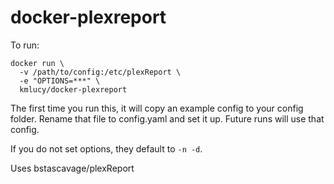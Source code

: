 # docker-plexreport

To run:
```
docker run \
  -v /path/to/config:/etc/plexReport \
  -e "OPTIONS=***" \
  kmlucy/docker-plexreport
```
The first time you run this, it will copy an example config to your config folder. Rename that file to config.yaml and set it up. Future runs will use that config.

If you do not set options, they default to `-n -d`.

Uses bstascavage/plexReport
